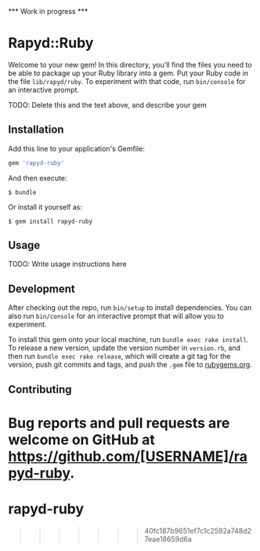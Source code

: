 *** Work in progress ***



# Rapyd::Ruby

Welcome to your new gem! In this directory, you'll find the files you need to be able to package up your Ruby library into a gem. Put your Ruby code in the file `lib/rapyd/ruby`. To experiment with that code, run `bin/console` for an interactive prompt.

TODO: Delete this and the text above, and describe your gem

## Installation

Add this line to your application's Gemfile:

```ruby
gem 'rapyd-ruby'
```

And then execute:

    $ bundle

Or install it yourself as:

    $ gem install rapyd-ruby

## Usage

TODO: Write usage instructions here

## Development

After checking out the repo, run `bin/setup` to install dependencies. You can also run `bin/console` for an interactive prompt that will allow you to experiment.

To install this gem onto your local machine, run `bundle exec rake install`. To release a new version, update the version number in `version.rb`, and then run `bundle exec rake release`, which will create a git tag for the version, push git commits and tags, and push the `.gem` file to [rubygems.org](https://rubygems.org).

## Contributing

Bug reports and pull requests are welcome on GitHub at https://github.com/[USERNAME]/rapyd-ruby.
=======
# rapyd-ruby
>>>>>>> 40fc187b9651ef7c1c2592a748d27eae18659d6a
